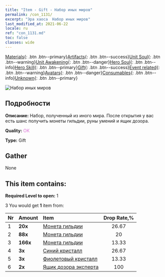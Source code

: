 ```yaml
---
title: "Item - Gift - Набор иных миров"
permalink: /con_1131/
excerpt: "Эра хаоса  Набор иных миров"
last_modified_at: 2021-06-22
locale: ru
ref: "con_1131.md"
toc: false
classes: wide
---
```

 [Materials](/ItemsRU/){: .btn .btn--primary}[Artifacts](/ItemsRU/Artifacts/){: .btn .btn--success}[Unit Soul](/ItemsRU/UnitSoul/){: .btn .btn--warning}[Unit Awakening](/ItemsRU/UnitAwakening/){: .btn .btn--danger}[Hero Soul](/ItemsRU/HeroSoul/){: .btn .btn--info}[Hero Skill](/ItemsRU/HeroSkill/){: .btn .btn--primary}[Gift](/ItemsRU/Gift/){: .btn .btn--success}[Event related](/ItemsRU/Events/){: .btn .btn--warning}[Avatars](/ItemsRU/Avatars/){: .btn .btn--danger}[Consumables](/ItemsRU/Consumables/){: .btn .btn--info}[Unknown](/ItemsRU/Unknown/){: .btn .btn--primary}

 ![Набор иных миров](/images/t/i_907002.png)

## Подробности
 **Описание:** Набор, полученный из иного мира. После открытия у вас есть шанс получить монеты гильдии, руны умений и ящик дозора.

 **Quality:** <span style="color: #DA70D6">OK</span>

 **Type:** Gift

## Gather

  None

## This item contains:

 **Required Level to open:** 1

 3 You would get **1** item  from:

  | Nr | Amount |     Item    | Drop Rate,% |
  |:---|:-------|:------------|:---------:|
  | 1 |  **20x** | [Монета гильдии](/ItemsRU/con_896/) | 26.67 | 
  | 2 |  **88x** | [Монета гильдии](/ItemsRU/con_896/) | 20 | 
  | 3 |  **166x** | [Монета гильдии](/ItemsRU/con_896/) | 13.33 | 
  | 4 |  **3x** | [Синий кристалл](/ItemsRU/con_716/) | 26.67 | 
  | 5 |  **3x** | [Фиолетовый кристалл](/ItemsRU/con_720/) | 13.33 | 
  | 6 |  **2x** | [Ящик дозора эксперта](/ItemsRU/con_760/) | 100 | 
